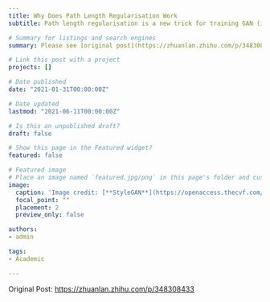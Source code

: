 ```yaml
---
title: Why Does Path Length Regularisation Work
subtitle: Path length regularisation is a new trick for training GAN (i.e. Generative Adversarial Networks) proposed by NVIDIA in their StyleGAN2 paper. In appendix C of the paper, authors of which provide its readers with somewhat obscure explanations of the effects of the trick, leaving novices like me greatly baffled. In this article, I will decompose the whole theory into more detailed proofs of several lemmas respectively, targeting at a deeper comprehension of this prominent piece of art.

# Summary for listings and search engines
summary: Please see [original post](https://zhuanlan.zhihu.com/p/348308433) for full version. Path length regularisation is a new trick for training GAN (i.e. Generative Adversarial Networks) proposed by NVIDIA in their StyleGAN2 paper. In appendix C of the paper, authors of which provide its readers with somewhat obscure explanations of the effects of the trick, leaving novices like me greatly baffled. In this article, I will decompose the whole theory into more detailed proofs of several lemmas respectively, targeting at a deeper comprehension of this prominent piece of art.

# Link this post with a project
projects: []

# Date published
date: "2021-01-31T00:00:00Z"

# Date updated
lastmod: "2021-06-11T00:00:00Z"

# Is this an unpublished draft?
draft: false

# Show this page in the Featured widget?
featured: false

# Featured image
# Place an image named `featured.jpg/png` in this page's folder and customize its options here.
image:
  caption: 'Image credit: [**StyleGAN**](https://openaccess.thecvf.com/content_CVPR_2019/html/Karras_A_Style-Based_Generator_Architecture_for_Generative_Adversarial_Networks_CVPR_2019_paper.html)'
  focal_point: ""
  placement: 2
  preview_only: false

authors:
- admin

tags:
- Academic

---
```


Original Post: https://zhuanlan.zhihu.com/p/348308433
